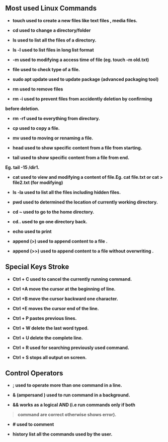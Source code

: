 ## Most used Linux Commands

-   **touch used to create a new files like text files , media files.**

-   **cd used to change a directory/folder**

-   **ls used to list all the files of a directory.**

-   **ls -l used to list files in long list format**

-   **-m used to modifying a access time of file (eg. touch -m
    old.txt)**

-   **file used to check type of a file.**

-   **sudo apt update used to update package (advanced packaging tool)**

-   **rm used to remove files**

-   **rm -i used to prevent files from accidently deletion by
    confirming**

**before deletion.**

-   **rm -rf used to everything from directory.**

-   **cp used to copy a file.**

-   **mv used to moving or renaming a file.**

-   **head used to show specific content from a file from starting.**

-   **tail used to show specific content from a file from end.**

**Eg. tail -15 /dir1.**

-   **cat used to view and modifying a content of file.Eg. cat file.txt or cat \> file2.txt (for modifying)**

-   **ls -la used to list all the files including hidden files.**

-   **pwd used to determined the location of currently working  directory.**

-   **cd \~ used to go to the home directory.**

-   **cd.. used to go one directory back.**

-   **echo used to print**

-   **append (>) used to append content to a file .**

-   **append (>\>) used to append content to a file without overwriting
    .**

## Special Keys Stroke

-   **Ctrl + C used to cancel the currently running command.**

-   **Ctrl +A move the cursor at the beginning of line.**

-   **Ctrl +B move the cursor backward one character.**

-   **Ctrl +E moves the cursor end of the line.**

-   **Ctrl + P pastes previous lines.**

-   **Ctrl + W delete the last word typed.**

-   **Ctrl + U delete the complete line.**

-   **Ctrl + R used for searching previously used command.**

-   **Ctrl + S stops all output on screen.**

## Control Operators

-   **; used to operate more than one command in a line.**

-   **& (ampersand ) used to run command in a background.**

-   **&& works as a logical AND (i.e run commands only if both**

> **command are correct otherwise shows error).**

-   **# used to comment**

-   **history list all the commands used by the user.**
